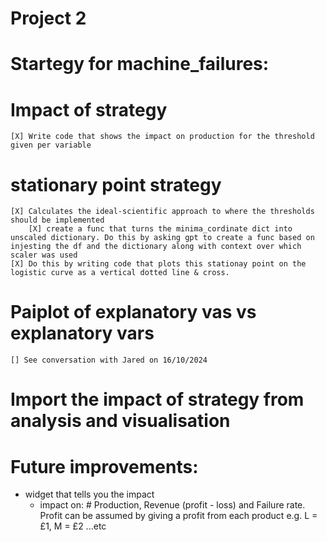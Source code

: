 # Project 2 

# Startegy for machine_failures:

# Impact of strategy 
    [X] Write code that shows the impact on production for the threshold given per variable

# stationary point strategy 
    [X] Calculates the ideal-scientific approach to where the thresholds should be implemented 
        [X] create a func that turns the minima_cordinate dict into unscaled dictionary. Do this by asking gpt to create a func based on injesting the df and the dictionary along with context over which scaler was used 
    [X] Do this by writing code that plots this stationay point on the logistic curve as a vertical dotted line & cross.

# Paiplot of explanatory vas vs explanatory vars
    [] See conversation with Jared on 16/10/2024

# Import the impact of strategy from analysis and visualisation 


# Future improvements:
- widget that tells you the impact 
    - impact on: # Production, Revenue (profit - loss) and Failure rate. Profit can be assumed by giving a profit from each product e.g. L = £1, M = £2 ...etc

